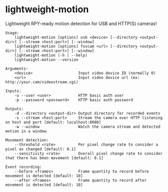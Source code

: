 lightweight-motion
==================

Lightweight RPY-ready motion detection for USB and HTTP(S) cameras!


    Usage:
        lightweight-motion [options] usb <device> [--directory <output-dir>] [--stream <host:port>] [--window]
        lightweight-motion [options] foscam <url> [--directory <output-dir>] [--stream <host:port>] [--window]
        lightweight-motion (-h | --help)
        lightweight-motion --version

    Arguments:
        <device>                    Input video device ID (normally 0)
        <url>                       Input video device url (ex: http://your.cam/videostream.cgi)

    Inputs:
        -u --user <user>            HTTP basic auth user
        -p --password <password>    HTTP basic auth password

    Outputs:
        -d --directory <output-dir> Output directory for recorded events
        -s --stream <host:port>     Stream the camera over HTTP listening on host and port [default: localhost:8080]
        -w --window                 Watch the camera stream and detected motion in a window

    Movement detection:
        --threshold <rate>          Per pixel change rate to consider a pixel as changed [default: 0.1]
        --sensitivity <rate>        Overall pixel change rate to consider that there has been movement [default: 0.1]

    Event recording:
        --before <frames>           Frame quantity to record before movement is detected [default: 10]
        --after <frames>            Frame quantity to record after movement is detected [default: 10]
